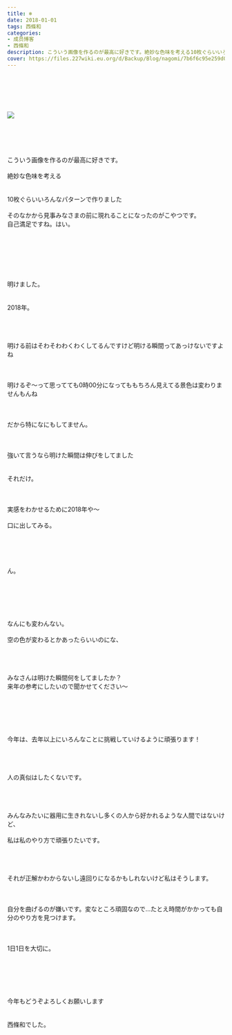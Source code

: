 ```yaml
---
title: ❄︎
date: 2018-01-01
tags: 西條和
categories: 
- 成员博客
- 西條和
description: こういう画像を作るのが最高に好きです。絶妙な色味を考える10枚ぐらいいろんなパターンで作りましたそのなかから見事みなさまの前に現れることになったのがこやつです。自己満...
cover: https://files.227wiki.eu.org/d/Backup/Blog/nagomi/7b6f6c95e259d02683f721edfdba5.jpg 
---
```

<div class="blog_detail__main">
<br/>
<br/>
<br/>
<br/>
<br/>
<img src="https://files.227wiki.eu.org/d/Backup/Blog/nagomi/7b6f6c95e259d02683f721edfdba5.jpg"><br/>
<br/>
<br/>
<br/>
<br/>
<br/>
こういう画像を作るのが最高に好きです。<br/>
<br/>
絶妙な色味を考える<br/>
<br/>
<br/>
10枚ぐらいいろんなパターンで作りました<br/>
<br/>
そのなかから見事みなさまの前に現れることになったのがこやつです。<br/>
自己満足ですね。はい。<br/>
<br/>
<br/>
<br/>
<br/>
<br/>
<br/>
<br/>
明けました。<br/>
<br/>
<br/>
2018年。<br/>
<br/>
<br/>
<br/>
<br/>
明ける前はそわそわわくわくしてるんですけど明ける瞬間ってあっけないですよね<br/>
<br/>
<br/>
<br/>
明けるぞ〜って思ってても0時00分になってももちろん見えてる景色は変わりませんもんね<br/>
<br/>
<br/>
<br/>
だから特になにもしてません。<br/>
<br/>
<br/>
<br/>
強いて言うなら明けた瞬間は伸びをしてました<br/>
<br/>
<br/>
それだけ。<br/>
<br/>
<br/>
<br/>
実感をわかせるために2018年や〜<br/>
<br/>
口に出してみる。<br/>
<br/>
<br/>
<br/>
<br/>
<br/>
ん。<br/>
<br/>
<br/>
<br/>
<br/>
<br/>
<br/>
なんにも変わんない。<br/>
<br/>
空の色が変わるとかあったらいいのにな、<br/>
<br/>
<br/>
<br/>
<br/>
みなさんは明けた瞬間何をしてましたか？<br/>
来年の参考にしたいので聞かせてください〜<br/>
<br/>
<br/>
<br/>
<br/>
<br/>
<br/>
今年は、去年以上にいろんなことに挑戦していけるように頑張ります！<br/>
<br/>
<br/>
<br/>
<br/>
人の真似はしたくないです。<br/>
<br/>
<br/>
<br/>
<br/>
みんなみたいに器用に生きれないし多くの人から好かれるような人間ではないけど、<br/>
<br/>
私は私のやり方で頑張りたいです。<br/>
<br/>
<br/>
<br/>
<br/>
それが正解かわからないし遠回りになるかもしれないけど私はそうします。<br/>
<br/>
<br/>
<br/>
自分を曲げるのが嫌いです。変なところ頑固なので…たとえ時間がかかっても自分のやり方を見つけます。<br/>
<br/>
<br/>
<br/>
1日1日を大切に。<br/>
<br/>
<br/>
<br/>
<br/>
<br/>
<br/>
今年もどうぞよろしくお願いします<br/>
<br/>
<br/>
西條和でした。
<!--twitter-->

<!--//twitter-->
</img></div>